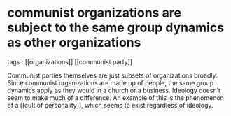 # communist organizations are subject to the same group dynamics as other organizations

tags
: [[organizations]] [[communist party]]

Communist parties themselves are just subsets of organizations broadly. Since communist organizations are made up of people, the same group dynamics apply as they would in a church or a business. Ideology doesn&rsquo;t seem to make much of a difference. An example of this is the phenomenon of a [[cult of personality]], which seems to exist regardless of ideology.

